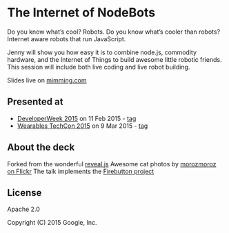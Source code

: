 # The Internet of NodeBots

Do you know what’s cool? Robots. Do you know what’s cooler than robots? Internet aware robots that run JavaScript. 

Jenny will show you how easy it is to combine node.js, commodity hardware, and the Internet of Things to build awesome little robotic friends. This session will include both live coding and live robot building.

Slides live on [mimming.com](https://mimming.com/presos/firebase-overview/)

## Presented at
- [DeveloperWeek 2015](http://developerweek2015conferenceexpo.sched.org/event/6610a6a49ad26a81d5731e05084bb27b#.VNqdVlPF8rM) on 11 Feb 2015 - [tag](https://github.com/mimming/internet-of-nodebots/releases/tag/2015-02-11-developer-week)
- [Wearables TechCon 2015](http://www.wearablestechcon.com/classes#InternetofNodebots) on 9 Mar 2015 - [tag](https://github.com/mimming/internet-of-nodebots/releases/tag/2015-03-09-wearables-techcon)

## About the deck

Forked from the wonderful [reveal.js](https://github.com/hakimel/reveal.js)
Awesome cat photos by [morozmoroz on Flickr](https://www.flickr.com/photos/morozmoroz/)
The talk implements the [Firebutton project](https://github.com/mimming/firebutton)

## License

Apache 2.0

Copyright (C) 2015 Google, Inc.
